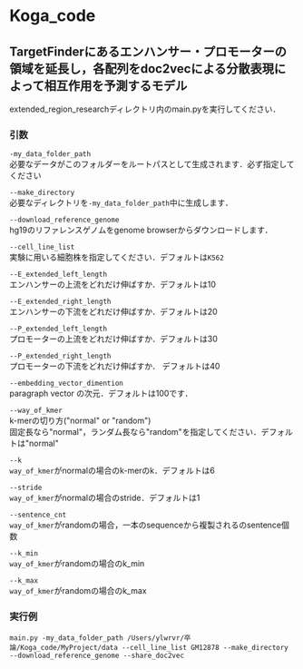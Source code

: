 # Koga_code

## TargetFinderにあるエンハンサー・プロモーターの領域を延長し，各配列をdoc2vecによる分散表現によって相互作用を予測するモデル

extended_region_researchディレクトリ内のmain.pyを実行してください．

### 引数 ###

```-my_data_folder_path```  
必要なデータがこのフォルダーをルートパスとして生成されます．必ず指定してください

```--make_directory```  
必要なディレクトリを```-my_data_folder_path```中に生成します．

```--download_reference_genome```  
hg19のリファレンスゲノムをgenome browserからダウンロードします．

```--cell_line_list```  
実験に用いる細胞株を指定してください．デフォルトは```K562```

```--E_extended_left_length```  
エンハンサーの上流をどれだけ伸ばすか．デフォルトは10

```--E_extended_right_length```  
エンハンサーの下流をどれだけ伸ばすか．デフォルトは20

```--P_extended_left_length```  
プロモーターの上流をどれだけ伸ばすか．デフォルトは30

```--P_extended_right_length```  
プロモーターの下流をどれだけ伸ばすか． デフォルトは40

```--embedding_vector_dimention```  
paragraph vector の次元．デフォルトは100です．

```--way_of_kmer```  
k-merの切り方("normal" or "random")  
固定長なら"normal"，ランダム長なら"random"を指定してください．デフォルトは"normal"

```--k```  
```way_of_kmer```がnormalの場合のk-merのk．デフォルトは6

```--stride```  
```way_of_kmer```がnormalの場合のstride．デフォルトは1

```--sentence_cnt```  
```way_of_kmer```がrandomの場合，一本のsequenceから複製されるのsentence個数

```--k_min```  
```way_of_kmer```がrandomの場合のk_min

```--k_max```  
```way_of_kmer```がrandomの場合のk_max

### 実行例 ###  
```main.py -my_data_folder_path /Users/ylwrvr/卒論/Koga_code/MyProject/data --cell_line_list GM12878 --make_directory --download_reference_genome --share_doc2vec ```

